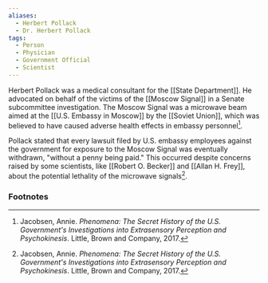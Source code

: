 ```yaml
---
aliases:
  - Herbert Pollack
  - Dr. Herbert Pollack
tags:
  - Person
  - Physician
  - Government Official
  - Scientist
---
```

Herbert Pollack was a medical consultant for the [[State Department]]. He advocated on behalf of the victims of the [[Moscow Signal]] in a Senate subcommittee investigation. The Moscow Signal was a microwave beam aimed at the [[U.S. Embassy in Moscow]] by the [[Soviet Union]], which was believed to have caused adverse health effects in embassy personnel[^1].

Pollack stated that every lawsuit filed by U.S. embassy employees against the government for exposure to the Moscow Signal was eventually withdrawn, "without a penny being paid." This occurred despite concerns raised by some scientists, like [[Robert O. Becker]] and [[Allan H. Frey]], about the potential lethality of the microwave signals[^1].

### Footnotes
[^1]: Jacobsen, Annie. *Phenomena: The Secret History of the U.S. Government's Investigations into Extrasensory Perception and Psychokinesis*. Little, Brown and Company, 2017.